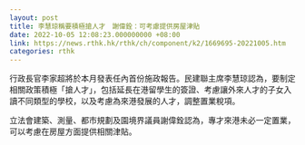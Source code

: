 ```yaml
---
layout: post
title: 李慧琼稱要積極搶人才　謝偉銓：可考慮提供房屋津貼
date: 2022-10-05 12:08:23.000000000 +08:00
link: https://news.rthk.hk/rthk/ch/component/k2/1669695-20221005.htm
categories: rthk
---
```


行政長官李家超將於本月發表任內首份施政報告。民建聯主席李慧琼認為，要制定相關政策積極「搶人才」，包括延長在港留學生的簽證、考慮讓外來人才的子女入讀不同類型的學校，以及考慮為來港發展的人才，調整置業稅項。

立法會建築、測量、都市規劃及園境界議員謝偉銓認為，專才來港未必一定置業，可以考慮在房屋方面提供相關津貼。
